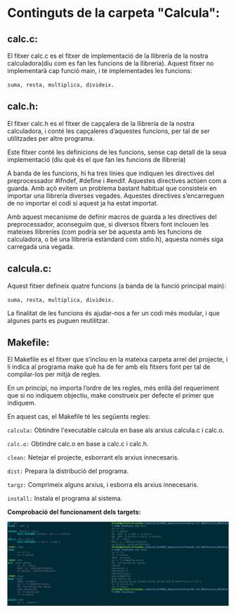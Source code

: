 # Continguts de la carpeta "Calcula":

## calc.c:

El fitxer calc.c es el fitxer de implementació de la llibrería de la nostra calculadora(diu com es fan les funcions de la llibreria). Aquest fitxer no implementarà cap funció main, i té implementades les funcions:

`` suma, resta, multiplica, divideix. ``

## calc.h:

El fitxer calc.h es el fitxer de capçalera de la llibrería de la nostra calculadora, i conté les capçaleres d’aquestes funcions, per tal de ser utilitzades per altre programa.

Este fitxer conté les definicions de les funcions, sense cap detall de la seua implementació (diu què és el que fan les funcions de llibrería)

A banda de les funcions, hi ha tres línies que indiquen les directives del preprocessador #ifndef, #define i #endif. Aquestes directives actúen com a guarda. Amb açò evitem un problema bastant habitual que consisteix en importar una llibrería diverses vegades. Aquestes directives s’encarreguen de no importar el codi si aquest ja ha
estat importat.

Amb aquest mecanisme de definir macros de guarda a les directives del preprocessador, aconseguim que, si diversos fitxers font inclouen les mateixes llibreríes (com podría ser bé aquesta amb les funcions de calculadora, o bé una llibreria estàndard com stdio.h), aquesta només siga carregada una vegada.

## calcula.c:

Aquest fitxer defineix quatre funcions (a banda de la funció principal main):

`` suma, resta, multiplica, divideix. ``

La finalitat de les funcions és ajudar-nos a fer un codi més
modular, i que algunes parts es puguen reutilitzar.

## Makefile:

El Makefile es el fitxer que s’inclou en la mateixa carpeta arrel del projecte, i li indica al programa make què ha de fer amb els fitxers font per tal de compilar-los per mitjà de regles.

En un principi, no importa l’ordre de les regles, més enllà del requeriment que si no indiquem objectiu, make construeix per defecte el primer que indiquem.

En aquest cas, el Makefile té les següents regles:

``calcula:`` Obtindre l'executable calcula en base als arxius calcula.c i calc.o.

``calc.o:`` Obtindre calc.o en base a calc.c i calc.h.

``clean:`` Netejar el projecte, esborrant els arxius innecesaris.

``dist:`` Prepara la distribució del programa.

``targz:`` Comprimeix alguns arxius, i esborra els arxius innecesaris.

``install:`` Instala el programa al sistema.

**Comprobació del funcionament dels targets:**

![Comprobacio Makefile](https://github.com/Alfiefe10/Practica_EDD/blob/master/Unitat_4/PAC_3/img/Comprobacio_Makefile.PNG?raw=true)